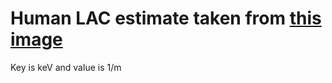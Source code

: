 # Human LAC estimate taken from [this image](https://www.researchgate.net/figure/Human-Body-Mass-Attenuation-Coefficients-derived-from-the-material-composition-and-the_tbl4_289504220)
Key is keV and value is 1/m
